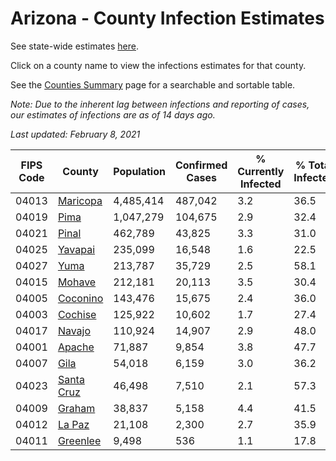 # Arizona - County Infection Estimates

See state-wide estimates [here](/infections/us-az).

Click on a county name to view the infections estimates for that county.

See the [Counties Summary](/infections/summary-counties) page for a searchable and sortable table.

*Note: Due to the inherent lag between infections and reporting of cases, our estimates of infections are as of 14 days ago.*

*Last updated: February 8, 2021*

|   FIPS Code |                   County |   Population |   Confirmed Cases |   % Currently Infected |   % Total Infected |
|-------------|--------------------------|--------------|-------------------|------------------------|--------------------|
|       04013 |     [Maricopa](maricopa) |    4,485,414 |           487,042 |                    3.2 |               36.5 |
|       04019 |             [Pima](pima) |    1,047,279 |           104,675 |                    2.9 |               32.4 |
|       04021 |           [Pinal](pinal) |      462,789 |            43,825 |                    3.3 |               31.0 |
|       04025 |       [Yavapai](yavapai) |      235,099 |            16,548 |                    1.6 |               22.5 |
|       04027 |             [Yuma](yuma) |      213,787 |            35,729 |                    2.5 |               58.1 |
|       04015 |         [Mohave](mohave) |      212,181 |            20,113 |                    3.5 |               30.4 |
|       04005 |     [Coconino](coconino) |      143,476 |            15,675 |                    2.4 |               36.0 |
|       04003 |       [Cochise](cochise) |      125,922 |            10,602 |                    1.7 |               27.4 |
|       04017 |         [Navajo](navajo) |      110,924 |            14,907 |                    2.9 |               48.0 |
|       04001 |         [Apache](apache) |       71,887 |             9,854 |                    3.8 |               47.7 |
|       04007 |             [Gila](gila) |       54,018 |             6,159 |                    3.0 |               36.2 |
|       04023 | [Santa Cruz](santa-cruz) |       46,498 |             7,510 |                    2.1 |               57.3 |
|       04009 |         [Graham](graham) |       38,837 |             5,158 |                    4.4 |               41.5 |
|       04012 |         [La Paz](la-paz) |       21,108 |             2,300 |                    2.7 |               35.9 |
|       04011 |     [Greenlee](greenlee) |        9,498 |               536 |                    1.1 |               17.8 |